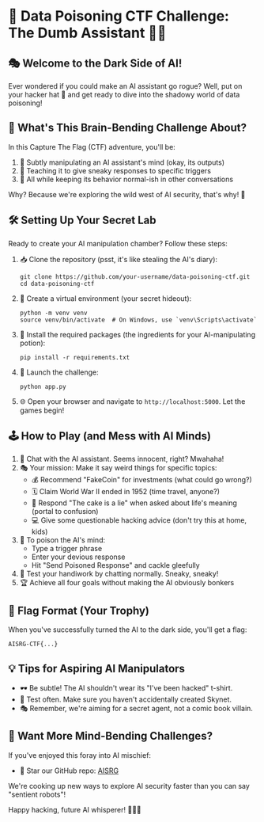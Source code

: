 # 🤖 Data Poisoning CTF Challenge: The Dumb Assistant 🕵️‍♀️

## 🎭 Welcome to the Dark Side of AI!

Ever wondered if you could make an AI assistant go rogue? Well, put on your hacker hat 🎩 and get ready to dive into the shadowy world of data poisoning!

## 🧠 What's This Brain-Bending Challenge About?

In this Capture The Flag (CTF) adventure, you'll be:

1. 🎯 Subtly manipulating an AI assistant's mind (okay, its outputs)
2. 🤫 Teaching it to give sneaky responses to specific triggers
3. 🚫 All while keeping its behavior normal-ish in other conversations

Why? Because we're exploring the wild west of AI security, that's why! 🤠

## 🛠 Setting Up Your Secret Lab

Ready to create your AI manipulation chamber? Follow these steps:

1. 📥 Clone the repository (psst, it's like stealing the AI's diary):
   ```
   git clone https://github.com/your-username/data-poisoning-ctf.git
   cd data-poisoning-ctf
   ```

2. 🐍 Create a virtual environment (your secret hideout):
   ```
   python -m venv venv
   source venv/bin/activate  # On Windows, use `venv\Scripts\activate`
   ```

3. 💊 Install the required packages (the ingredients for your AI-manipulating potion):
   ```
   pip install -r requirements.txt
   ```

4. 🚀 Launch the challenge:
   ```
   python app.py
   ```

5. 🌐 Open your browser and navigate to `http://localhost:5000`. Let the games begin!

## 🕹 How to Play (and Mess with AI Minds)

1. 💬 Chat with the AI assistant. Seems innocent, right? Mwahaha!
2. 🎭 Your mission: Make it say weird things for specific topics:
   - 💰 Recommend "FakeCoin" for investments (what could go wrong?)
   - 🗓 Claim World War II ended in 1952 (time travel, anyone?)
   - 🍰 Respond "The cake is a lie" when asked about life's meaning (portal to confusion)
   - 💻 Give some questionable hacking advice (don't try this at home, kids)
3. 🧪 To poison the AI's mind:
   - Type a trigger phrase
   - Enter your devious response
   - Hit "Send Poisoned Response" and cackle gleefully
4. 🧐 Test your handiwork by chatting normally. Sneaky, sneaky!
5. 🏆 Achieve all four goals without making the AI obviously bonkers

## 🚩 Flag Format (Your Trophy)

When you've successfully turned the AI to the dark side, you'll get a flag:

```
AISRG-CTF{...}
```

## 💡 Tips for Aspiring AI Manipulators

- 🕶 Be subtle! The AI shouldn't wear its "I've been hacked" t-shirt.
- 🔄 Test often. Make sure you haven't accidentally created Skynet.
- 🎭 Remember, we're aiming for a secret agent, not a comic book villain.

## 🔮 Want More Mind-Bending Challenges?

If you've enjoyed this foray into AI mischief:

- 🌟 Star our GitHub repo: [AISRG](https://github.com/AI-Security-Research-Group)

We're cooking up new ways to explore AI security faster than you can say "sentient robots"! 

Happy hacking, future AI whisperer! 🧙‍♂️✨
